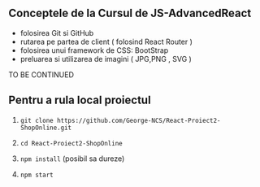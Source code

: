 ## Conceptele de la Cursul de JS-AdvancedReact
* folosirea Git si GitHub
* rutarea pe partea de client ( folosind React Router )
* folosirea unui framework de CSS: BootStrap
* preluarea si utilizarea de imagini ( JPG,PNG , SVG )

TO BE CONTINUED

## Pentru a rula local proiectul

1. `git clone https://github.com/George-NCS/React-Proiect2-ShopOnline.git`

2. `cd React-Proiect2-ShopOnline`

3. `npm install` (posibil sa dureze)

4. `npm start`
